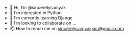 - 👋 Hi, I’m @sincerelysamyak
- 👀 I’m interested in Python
- 🌱 I’m currently learning Django  
- 💞️ I’m looking to collaborate on ...
- 📫 How to reach me on sincerelysamyakjain@gmail.com

<!---
sincerelysamyak/sincerelysamyak is a ✨ special ✨ repository because its `README.md` (this file) appears on your GitHub profile.
You can click the Preview link to take a look at your changes.
--->
